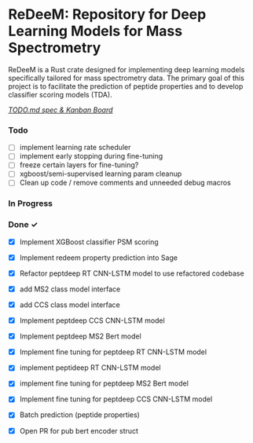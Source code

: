 # ReDeeM: Repository for Deep Learning Models for Mass Spectrometry

ReDeeM is a Rust crate designed for implementing deep learning models specifically tailored for mass spectrometry data. The primary goal of this project is to facilitate the prediction of peptide properties and to develop classifier scoring models (TDA).

<em>[TODO.md spec & Kanban Board](https://bit.ly/3fCwKfM)</em>

### Todo

- [ ] implement learning rate scheduler  
- [ ] implement early stopping during fine-tuning  
- [ ] freeze certain layers for fine-tuning?  
- [ ] xgboost/semi-supervised learning param cleanup  
- [ ] Clean up code / remove comments and unneeded debug macros  

### In Progress


### Done ✓

- [x] Implement XGBoost classifier PSM scoring  
- [x] Implement redeem property prediction into Sage  
- [x] Refactor peptdeep RT CNN-LSTM model to use refactored codebase  
- [x] add MS2 class model interface  
- [x] add CCS class model interface  
- [x] Implement peptdeep CCS CNN-LSTM model  
- [x] Implement peptdeep MS2 Bert model  
- [x] Implement fine tuning for peptdeep RT CNN-LSTM model  
- [x] implement peptideep RT CNN-LSTM model  
- [x] implement fine tuning for peptdeep MS2 Bert model  
- [x] Implement fine tuning for peptdeep CCS CNN-LSTM model  
- [x] Batch prediction (peptide properties)  
- [x] Open PR for pub bert encoder struct  

